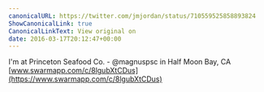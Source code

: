 ```yaml
---
canonicalURL: https://twitter.com/jmjordan/status/710559525858893824
ShowCanonicalLink: true
CanonicalLinkText: View original on
date: 2016-03-17T20:12:47+00:00
---
```

I'm at Princeton Seafood Co. - @magnuspsc in Half Moon Bay, CA [www.swarmapp.com/c/8lgubXtCDus](https://www.swarmapp.com/c/8lgubXtCDus)